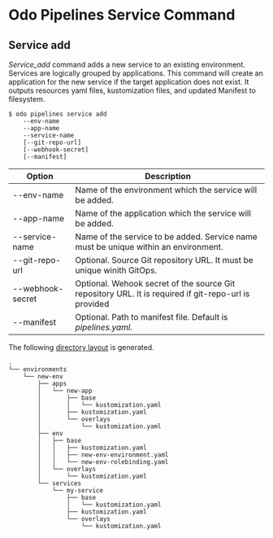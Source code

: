 # Odo Pipelines Service Command

## Service add

_Service_add_ command adds a new service to an existing environment.  Services are logically grouped by applications.   This command will create an application for the new service if the target application does not exist.  It outputs resources yaml files, kustomization files, and updated Manifest to filesystem.

```shell
$ odo pipelines service add 
    --env-name 
    --app-name 
    --service-name
    [--git-repo-url]
    [--webhook-secret]
    [--manifest]
```

| Option                  | Description |
| ----------------------- | ----------- |
| --env-name | Name of the environment which the service will be added.|
| --app-name | Name of the application which the service will be added.|
| --service-name | Name of the service to be added.  Service name must be unique within an environment. |
| --git-repo-url | Optional.  Source Git repository URL.  It must be unique winith GitOps.|
| --webhook-secret | Optional.  Wehook secret of the source Git repository URL. It is required if git-repo-url is provided|
| --manifest | Optional.  Path to manifest file.  Default is _pipelines.yaml_. |


The following [directory layout](output) is generated.

```shell
.
└── environments
    └── new-env
        ├── apps
        │   └── new-app
        │       ├── base
        │       │   └── kustomization.yaml
        │       ├── kustomization.yaml
        │       └── overlays
        │           └── kustomization.yaml
        ├── env
        │   ├── base
        │   │   ├── kustomization.yaml
        │   │   ├── new-env-environment.yaml
        │   │   └── new-env-rolebinding.yaml
        │   └── overlays
        │       └── kustomization.yaml
        └── services
            └── my-service
                ├── base
                │   └── kustomization.yaml
                ├── kustomization.yaml
                └── overlays
                    └── kustomization.yaml
```
  
